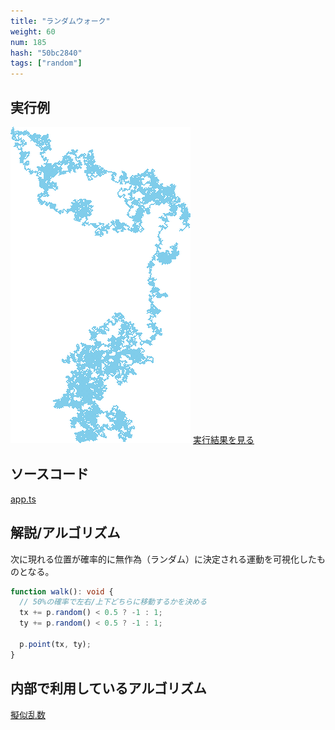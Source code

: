 ```yaml
---
title: "ランダムウォーク"
weight: 60
num: 185
hash: "50bc2840"
tags: ["random"]
---
```


## 実行例

![](./static/images/50bc2840/0.png)
[実行結果を見る](./static/play/50bc2840/index.html)

## ソースコード

[app.ts](./static/code/50bc2840/app.ts)

## 解説/アルゴリズム

次に現れる位置が確率的に無作為（ランダム）に決定される運動を可視化したものとなる。

```typescript
function walk(): void {
  // 50%の確率で左右/上下どちらに移動するかを決める
  tx += p.random() < 0.5 ? -1 : 1;
  ty += p.random() < 0.5 ? -1 : 1;

  p.point(tx, ty);
}
```

## 内部で利用しているアルゴリズム

[擬似乱数](/e14deb99)
